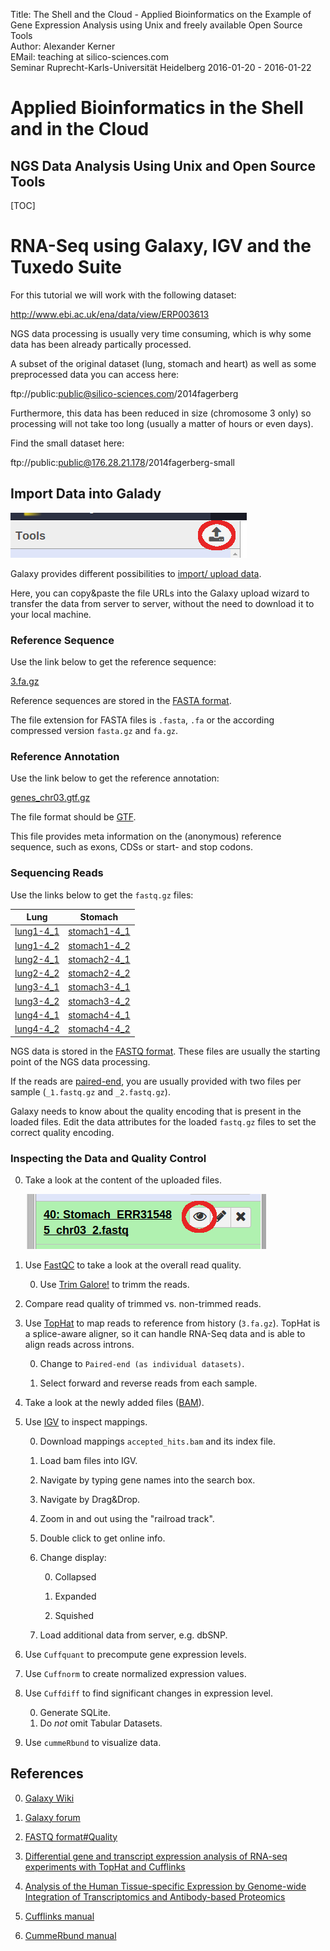 Title: The Shell and the Cloud - Applied Bioinformatics on the Example of Gene Expression Analysis using Unix and freely available Open Source Tools</br>
Author: Alexander Kerner</br>
EMail: teaching at silico-sciences.com</br>
Seminar Ruprecht-Karls-Universität Heidelberg 2016-01-20 - 2016-01-22

# Applied Bioinformatics in the Shell and in the Cloud

## NGS Data Analysis Using Unix and Open Source Tools 

[TOC]

# RNA-Seq using Galaxy, IGV and the Tuxedo Suite

For this tutorial we will work with the following dataset:

http://www.ebi.ac.uk/ena/data/view/ERP003613

NGS data processing is usually very time consuming, which is why some data has been already partically processed.

A subset of the original dataset (lung, stomach and heart) as well as some preprocessed data you can access here:

ftp://public:public@silico-sciences.com/2014fagerberg

Furthermore, this data has been reduced in size (chromosome 3 only) so processing will not take too long (usually a matter of hours or even days).

Find the small dataset here:

ftp://public:public@176.28.21.178/2014fagerberg-small

## Import Data into Galady

![upload](../figs/galaxy_tools_upload.png)

Galaxy provides different possibilities to [import/ upload data](https://wiki.galaxyproject.org/Learn/ManagingDatasets).

Here, you can copy&paste the file URLs into the Galaxy upload wizard to transfer the data from server to server, without the need to download it to your local machine.

### Reference Sequence

Use the link below to get the reference sequence:

[3.fa.gz](../2014fagerberg-small/3.fa.gz?raw=true)
    
Reference sequences are stored in the [FASTA format](https://silico-sciences.com/2016/01/15/fasta-format/).
    
The file extension for FASTA files is `.fasta`, `.fa` or the according compressed version `fasta.gz` and `fa.gz`.

### Reference Annotation

Use the link below to get the reference annotation:

[genes_chr03.gtf.gz](../2014fagerberg-small/genes_chr03.gtf.gz?raw=true)

The file format should be [GTF](http://www.ensembl.org/info/website/upload/gff.html).

This file provides meta information on the (anonymous) reference sequence, such as exons, CDSs or start- and stop codons.

### Sequencing Reads

Use the links below to get the `fastq.gz` files:

Lung | Stomach
      -----|--------
[lung1-4_1](../2014fagerberg-small/lung/ERR315326/ERR315326_chr03_1.fastq.gz?raw=true) | [stomach1-4_1](../2014fagerberg-small/stomach/ERR315369/ERR315369_chr03_1.fastq.gz)
[lung1-4_2](../2014fagerberg-small/lung/ERR315326/ERR315326_chr03_2.fastq.gz?raw=true) | [stomach1-4_2](../2014fagerberg-small/stomach/ERR315369/ERR315369_chr03_2.fastq.gz)
[lung2-4_1](../2014fagerberg-small/lung/ERR315326/ERR315341_chr03_1.fastq.gz?raw=true)| [stomach2-4_1](/home/alex/bi-seminar_ws1516/bi-seminar/2014fagerberg-small/stomach/ERR315379/ERR315379_chr03_1.fastq.gz)
[lung2-4_2](../2014fagerberg-small/lung/ERR315326/ERR315341_chr03_2.fastq.gz?raw=true) | [stomach2-4_2](../2014fagerberg-small/stomach/ERR315379/ERR315379_chr03_2.fastq.gz)
[lung3-4_1](../2014fagerberg-small/lung/ERR315326/ERR315346_chr03_1.fastq.gz?raw=true) | [stomach3-4_1](../2014fagerberg-small/stomach/ERR315467/ERR315467_chr03_1.fastq.gz)
[lung3-4_2](../2014fagerberg-small/lung/ERR315326/ERR315346_chr03_2.fastq.gz?raw=true) | [stomach3-4_2](../2014fagerberg-small/stomach/ERR315467/ERR315467_chr03_2.fastq.gz)
[lung4-4_1](../2014fagerberg-small/lung/ERR315326/ERR315353_chr03_1.fastq.gz?raw=true) | [stomach4-4_1](../2014fagerberg-small/stomach/ERR315485/ERR315485_chr03_1.fastq.gz)
[lung4-4_2](../2014fagerberg-small/lung/ERR315326/ERR315353_chr03_2.fastq.gz?raw=true) | [stomach4-4_2](../2014fagerberg-small/stomach/ERR315485/ERR315485_chr03_2.fastq.gz)

NGS data is stored in the [FASTQ format](https://silico-sciences.com/2016/01/15/fastq-format/). These files are usually the starting point of the NGS data processing.
    
If the reads are [paired-end](http://seqanswers.com/forums/showthread.php?t=503), you are usually provided with two files per sample (`_1.fastq.gz` and `_2.fastq.gz`).
    
Galaxy needs to know about the quality encoding that is present in the loaded files.
Edit the data attributes for the loaded `fastq.gz` files to set the correct quality encoding.
        
### Inspecting the Data and Quality Control

0. Take a look at the content of the uploaded files.

    ![view](../figs/galaxy_data_options_view.png)
        
0. Use [FastQC](http://www.bioinformatics.babraham.ac.uk/projects/fastqc/) to take a look at the overall read quality.

    0. Use [Trim Galore!](http://www.bioinformatics.babraham.ac.uk/projects/trim_galore/) to trimm the reads.
        
0. Compare read quality of trimmed vs. non-trimmed reads.

0. Use [TopHat](https://ccb.jhu.edu/software/tophat/index.shtml) to map reads to reference from history (`3.fa.gz`). TopHat is a splice-aware aligner, so it can handle RNA-Seq data and is able to align reads across introns.
        
      0. Change to `Paired-end (as individual datasets)`.
       
      0. Select forward and reverse reads from each sample.
      
0. Take a look at the newly added files ([BAM](https://silico-sciences.com/2016/01/15/sam-bam-format/)).

0. Use [IGV](https://www.broadinstitute.org/igv/) to inspect mappings.

    0. Download mappings `accepted_hits.bam` and its index file.
    
    0. Load bam files into IGV.
    
    0. Navigate by typing gene names into the search box.
    
    0. Navigate by Drag&Drop.
    
    0. Zoom in and out using the "railroad track".
    
    0. Double click to get online info.
    
    0. Change display:
    
        0. Collapsed
        
        0. Expanded
        
        0. Squished
        
    0. Load additional data from server, e.g. dbSNP.
    
0. Use `Cuffquant` to precompute gene expression levels.

0. Use `Cuffnorm` to create normalized expression values.

0. Use `Cuffdiff` to find significant changes in expression level.

    0. Generate SQLite.
    0. Do *not* omit Tabular Datasets.
    
0. Use `cummeRbund` to visualize data.

## References

0. [Galaxy Wiki](https://github.com/nekrut/galaxy/wiki)

0. [Galaxy forum](https://biostar.usegalaxy.org/)

0. [FASTQ format#Quality](https://en.wikipedia.org/wiki/FASTQ_format#Quality)

0. [Differential gene and transcript expression analysis of RNA-seq experiments with TopHat and Cufflinks](http://www.ncbi.nlm.nih.gov/pmc/articles/PMC3334321/?tool=pmcentrez)

0. [Analysis of the Human Tissue-specific Expression by Genome-wide Integration of Transcriptomics and Antibody-based Proteomics](http://www.mcponline.org/content/13/2/397)

0. [Cufflinks manual](http://cole-trapnell-lab.github.io/cufflinks/manual/)

0. [CummeRbund manual](http://compbio.mit.edu/cummeRbund/manual_2_0.html)

